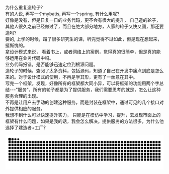 为什么重复造轮子?  
  有的人说, 再写一个mybatis, 再写一个spring, 有什么用呢?  
  好像是没有，但是日复一日的业务代码，更不会有很大的提升， 自己造的轮子，其他人很久之前已经做过了，而且在绝大部分地方，人家的轮子又快又圆，那还要造吗?  
  要的, 上学的时候，蹭了很多研究生的课，听完觉得不过如此，但是现在想起来，挺惭愧的。  
  拿设计模式来说， 看着书上，或者网络上的案例，觉得真的很简单，但是真的能够运用在业务代码中吗。  
  业务代码报错，是否能够迅速定位到根源问题。  
  造轮子的时候，查阅了太多资料，包括源码，知道了自己在开发中痛点到底是怎么来的。对于设计模式的使用，不再是学其形，更有了一丝意在其中。  
  写完一个框架。发现，好像所有的框架都大同小异，可以将框架的功能用两个字总结---"服务"，所有的轮子都是为了提供服务，我们需要思考的就是，怎么让这种服务合理的出现。  
  不再是让用户去手动的创建这种服务，而是封装在框架中，通过可见的几个接口对外提供相应的服务。  
  我想不到什么可以快速提升实力， 只能是在模仿中学习，提升，去发现市面上的框架有什么问题，如果是我的话，我会怎么解决。提供服务的方法很多，为什么他选择了建造者+工厂?  
  
<picture>
  <source media="(prefers-color-scheme: dark)" srcset="https://raw.githubusercontent.com/GlanzWen/GlanzWen/output/github-contribution-grid-snake-dark.svg" />
  <source media="(prefers-color-scheme: light)" srcset="https://raw.githubusercontent.com/HuiDBK/HuiDBK/output/github-contribution-grid-snake.svg" />
  <img alt="github-snake" src="https://raw.githubusercontent.com/HuiDBK/HuiDBK/output/github-contribution-grid-snake.svg" />
</picture>  


